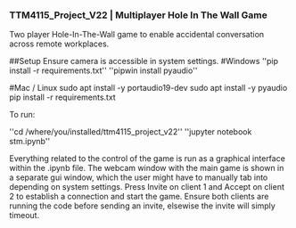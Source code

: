### TTM4115_Project_V22 | Multiplayer Hole In The Wall Game
Two player Hole-In-The-Wall game to enable accidental conversation across remote workplaces.

##Setup
Ensure camera is accessible in system settings.
#Windows
''pip install -r requirements.txt''
''pipwin install pyaudio''

#Mac / Linux
sudo apt install -y portaudio19-dev
sudo apt install -y pyaudio
pip install -r requirements.txt

To run:

''cd /where/you/installed/ttm4115_project_v22''
''jupyter notebook stm.ipynb''

Everything related to the control of the game is run as a graphical interface within the .ipynb file.
The webcam window with the main game is shown in a separate gui window, which the user might have to manually tab into depending on system settings.
Press Invite on client 1 and Accept on client 2 to establish a connection and start the game.
Ensure both clients are running the code before sending an invite, elsewise the invite will simply timeout.


